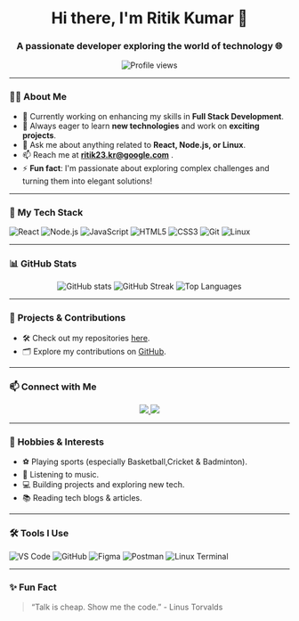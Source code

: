 <h1 align="center">Hi there, I'm Ritik Kumar 👋</h1>
<h3 align="center">A passionate developer exploring the world of technology 🌐</h3>

<p align="center">
  <img src="https://komarev.com/ghpvc/?username=Ritikkumar23&label=Profile%20views&color=0e75b6&style=flat" alt="Profile views" />
</p>

---

### 👨‍💻 **About Me**

- 🔭 Currently working on enhancing my skills in **Full Stack Development**.
- 🌱 Always eager to learn **new technologies** and work on **exciting projects**.
- 💬 Ask me about anything related to **React, Node.js, or Linux**.
- 📫 Reach me at **ritik23.kr@google.com** .
- ⚡ **Fun fact**: I'm passionate about exploring complex challenges and turning them into elegant solutions!

---

### 🚀 **My Tech Stack**

![React](https://img.shields.io/badge/-React-61DAFB?style=flat&logo=react&logoColor=black)
![Node.js](https://img.shields.io/badge/-Node.js-339933?style=flat&logo=node.js&logoColor=white)
![JavaScript](https://img.shields.io/badge/-JavaScript-F7DF1E?style=flat&logo=javascript&logoColor=black)
![HTML5](https://img.shields.io/badge/-HTML5-E34F26?style=flat&logo=html5&logoColor=white)
![CSS3](https://img.shields.io/badge/-CSS3-1572B6?style=flat&logo=css3&logoColor=white)
![Git](https://img.shields.io/badge/-Git-F05032?style=flat&logo=git&logoColor=white)
![Linux](https://img.shields.io/badge/-Linux-FCC624?style=flat&logo=linux&logoColor=black)

---

### 📊 **GitHub Stats**

<p align="center">
  <img src="https://github-readme-stats.vercel.app/api?username=Ritikkumar23&show_icons=true&theme=tokyonight" alt="GitHub stats" />
  <img src="https://github-readme-streak-stats.herokuapp.com/?user=Ritikkumar23&theme=tokyonight" alt="GitHub Streak" />
  <img src="https://github-readme-stats.vercel.app/api/top-langs/?username=Ritikkumar23&layout=compact&theme=tokyonight" alt="Top Languages" />
</p>

---

### 💼 **Projects & Contributions**

- 🛠 Check out my repositories [here](https://github.com/Ritikkumar23?tab=repositories).
- 🗂️ Explore my contributions on [GitHub](https://github.com/Ritikkumar23).

---

### 📫 **Connect with Me**

<p align="center">
  <a href="https://www.linkedin.com/in/ritik-kumar-1b856a228/" target="_blank">
    <img src="https://img.shields.io/badge/-LinkedIn-0077B5?style=flat&logo=linkedin&logoColor=white" />
  </a>
  
  <a href="mailto:ritik23.kr@google.com">
    <img src="https://img.shields.io/badge/-Gmail-D14836?style=flat&logo=gmail&logoColor=white" />
  </a>
</p>

---

### 🎯 **Hobbies & Interests**

- ⚽️ Playing sports (especially Basketball,Cricket & Badminton).
- 🎵 Listening to music.
- 💻 Building projects and exploring new tech.
- 📚 Reading tech blogs & articles.

---

### 🛠️ **Tools I Use**

![VS Code](https://img.shields.io/badge/-VS%20Code-007ACC?style=flat&logo=visual-studio-code&logoColor=white)
![GitHub](https://img.shields.io/badge/-GitHub-181717?style=flat&logo=github&logoColor=white)
![Figma](https://img.shields.io/badge/-Figma-F24E1E?style=flat&logo=figma&logoColor=white)
![Postman](https://img.shields.io/badge/-Postman-FF6C37?style=flat&logo=postman&logoColor=white)
![Linux Terminal](https://img.shields.io/badge/-Terminal-000000?style=flat&logo=linux&logoColor=white)

---

### ✨ **Fun Fact**

> “Talk is cheap. Show me the code.” - Linus Torvalds
